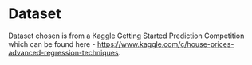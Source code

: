# Dataset
Dataset chosen is from a Kaggle Getting Started Prediction Competition which can be found here - https://www.kaggle.com/c/house-prices-advanced-regression-techniques.

